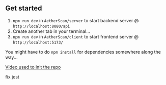 ## Get started

1. `npm run dev` in `AetherScan/server` to start backend server @ `http://localhost:8080/api`
2. Create another tab in your terminal...
3. `npm run dev` in `AetherScan/client` to start frontend server @ `http://localhost:5173/`

You might have to do `npm install` for dependencies somewhere along the way...

[Video used to init the repo](https://www.youtube.com/watch?v=mKmxc8TcWQ8)

fix jest